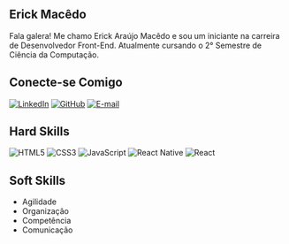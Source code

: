 ## Erick Macêdo
Fala galera! Me chamo Erick Araújo Macêdo e sou um iniciante na carreira de Desenvolvedor Front-End. Atualmente cursando o 2° Semestre de Ciência da Computação.

## Conecte-se Comigo
[![LinkedIn](https://img.shields.io/badge/LinkedIn-0077B5?style=for-the-badge&logo=linkedin&logoColor=white)](https://www.linkedin.com/in/deverickmacedo/)
[![GitHub](https://img.shields.io/badge/GitHub-100000?style=for-the-badge&logo=github&logoColor=white)](https://github.com/ErickMacedo1)
[![E-mail](https://img.shields.io/badge/-Email-000?style=for-the-badge&logo=microsoft-outlook&logoColor=007BFF)](mailto:erickmacedo120@outlook.com)

## Hard Skills
![HTML5](https://img.shields.io/badge/HTML5-E34F26?style=for-the-badge&logo=html5&logoColor=white)
![CSS3](https://img.shields.io/badge/CSS3-1572B6?style=for-the-badge&logo=css3&logoColor=white)
![JavaScript](https://img.shields.io/badge/JavaScript-F7DF1E?style=for-the-badge&logo=javascript&logoColor=black)
![React Native](https://img.shields.io/badge/React_Native-20232A?style=for-the-badge&logo=react&logoColor=61DAFB)
![React](https://img.shields.io/badge/React-20232A?style=for-the-badge&logo=react&logoColor=61DAFB)

## Soft Skills
* Agilidade
* Organização
* Competência
* Comunicação


